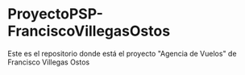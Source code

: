 # ProyectoPSP-FranciscoVillegasOstos
Este es el repositorio donde está el proyecto "Agencia de Vuelos" de Francisco Villegas Ostos
